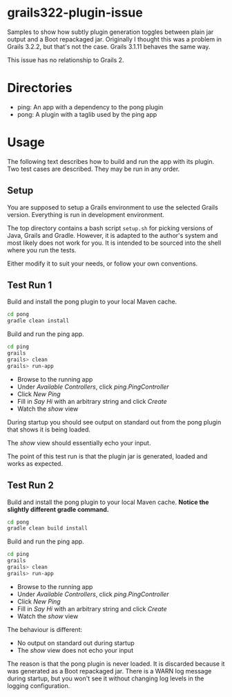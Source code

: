 # grails322-plugin-issue
Samples to show how subtly plugin generation toggles between
plain jar output and a Boot repackaged jar.
Originally I thought this was a problem in Grails 3.2.2, but that's not the case.
Grails 3.1.11 behaves the same way.

This issue has no relationship to Grails 2.

# Directories
* ping: An app with a dependency to the pong plugin
* pong: A plugin with a taglib used by the ping app

# Usage
The following text describes how to build and run the app with its plugin.
Two test cases are described.
They may be run in any order.

## Setup
You are supposed to setup a Grails environment to use the selected Grails version.
Everything is run in development environment.

The top directory contains a bash script `setup.sh` for picking versions of
Java, Grails and Gradle.
However, it is adapted to the author's system and most likely does not work for you.
It is intended to be sourced into the shell where you run the tests.

Either modify it to suit your needs, or follow your own conventions.

## Test Run 1
Build and install the pong plugin to your local Maven cache.
```bash
cd pong
gradle clean install
```

Build and run the ping app.
```bash
cd ping
grails
grails> clean
grails> run-app
```

* Browse to the running app
* Under *Available Controllers*, click *ping.PingController*
* Click *New Ping*
* Fill in *Say Hi* with an arbitrary string and click *Create*
* Watch the *show* view

During startup you should see output on standard out from the pong plugin
that shows it is being loaded.

The *show* view should essentially echo your input.

The point of this test run is that the plugin jar is generated, loaded
and works as expected.

## Test Run 2
Build and install the pong plugin to your local Maven cache.
**Notice the slightly different gradle command.**
```bash
cd pong
gradle clean build install
```

Build and run the ping app.
```bash
cd ping
grails
grails> clean
grails> run-app
```

* Browse to the running app
* Under *Available Controllers*, click *ping.PingController*
* Click *New Ping*
* Fill in *Say Hi* with an arbitrary string and click *Create*
* Watch the *show* view

The behaviour is different:
* No output on standard out during startup
* The *show* view does not echo your input

The reason is that the pong plugin is never loaded.
It is discarded because it was generated as a Boot repackaged jar.
There is a WARN log message during startup, but you won't see it without
changing log levels in the logging configuration.
